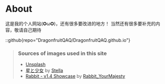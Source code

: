 # About

这是我的个人网站(✪ω✪)，还有很多要改进的地方！
当然还有很多要补充的内容，敬请自己期待

::github{repo="DragonfruitQAQ/DragonfruitQAQ.github.io"}

> ### Sources of images used in this site
>
> - [Unsplash](https://unsplash.com/)
> - [星と少女](https://www.pixiv.net/artworks/108916539) by [Stella](https://www.pixiv.net/users/93273965)
> - [Rabbit - v1.4 Showcase](https://civitai.com/posts/586908) by [Rabbit_YourMajesty](https://civitai.com/user/Rabbit_YourMajesty)
